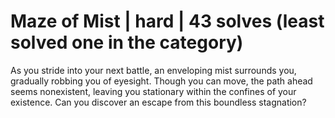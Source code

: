 # **Maze of Mist | hard | 43 solves (least solved one in the category)**

As you stride into your next battle, an enveloping mist surrounds you, gradually robbing you of eyesight. Though you can move, the path ahead seems nonexistent, 
leaving you stationary within the confines of your existence. Can you discover an escape from this boundless stagnation?
